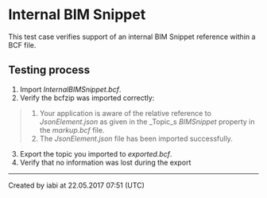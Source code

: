 # Internal BIM Snippet

This test case verifies support of an internal BIM Snippet reference within a BCF file.

## Testing process

1. Import _InternalBIMSnippet.bcf_.
2. Verify the bcfzip was imported correctly:
> 1. Your application is aware of the relative reference to _JsonElement.json_ as given in the _Topic_s _BIMSnippet_ property in the _markup.bcf_ file.
> 2. The _JsonElement.json_ file has been imported successfully.
3. Export the topic you imported to _exported.bcf_.
4. Verify that no information was lost during the export

---

Created by iabi at 22.05.2017 07:51 (UTC)